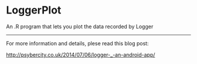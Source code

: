 LoggerPlot
==========

An .R program that lets you plot the data recorded by Logger


---

For more information and details, plese read this blog post:

http://psybercity.co.uk/2014/07/06/logger-_-an-android-app/

